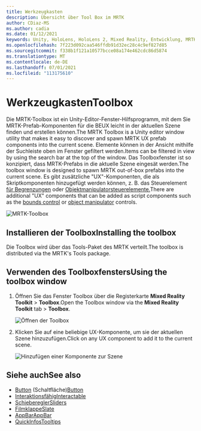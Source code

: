 ```yaml
---
title: Werkzeugkasten
description: Übersicht über Tool Box im MRTK
author: CDiaz-MS
ms.author: cadia
ms.date: 01/12/2021
keywords: Unity, HoloLens, HoloLens 2, Mixed Reality, Entwicklung, MRTK, MRTK-ToolBox
ms.openlocfilehash: 7f223d092caa546ffdb91d32ec28c4c9ef827d85
ms.sourcegitcommit: f338b1f121a10577bcce08a174e462cdc86d5874
ms.translationtype: MT
ms.contentlocale: de-DE
ms.lasthandoff: 07/01/2021
ms.locfileid: "113175610"
---
```

# <a name="toolbox"></a><span data-ttu-id="77af9-104">Werkzeugkasten</span><span class="sxs-lookup"><span data-stu-id="77af9-104">Toolbox</span></span>

<span data-ttu-id="77af9-105">Die MRTK-Toolbox ist ein Unity-Editor-Fenster-Hilfsprogramm, mit dem Sie MRTK-Prefab-Komponenten für die BEUX leicht in der aktuellen Szene finden und erstellen können.</span><span class="sxs-lookup"><span data-stu-id="77af9-105">The MRTK Toolbox is a Unity editor window utility that makes it easy to discover and spawn MRTK UX prefab components into the current scene.</span></span> <span data-ttu-id="77af9-106">Elemente können in der Ansicht mithilfe der Suchleiste oben im Fenster gefiltert werden.</span><span class="sxs-lookup"><span data-stu-id="77af9-106">Items can be filtered in view by using the search bar at the top of the window.</span></span> <span data-ttu-id="77af9-107">Das Toolboxfenster ist so konzipiert, dass MRTK-Prefabs in die aktuelle Szene eingesät werden.</span><span class="sxs-lookup"><span data-stu-id="77af9-107">The toolbox window is designed to spawn MRTK out-of-box prefabs into the current scene.</span></span> <span data-ttu-id="77af9-108">Es gibt zusätzliche "UX"-Komponenten, die als Skriptkomponenten hinzugefügt werden können, z. B. das Steuerelement [für Begrenzungen](bounds-control.md) oder [Objektmanipulatorsteuerelemente.](object-manipulator.md)</span><span class="sxs-lookup"><span data-stu-id="77af9-108">There are additional "UX" components that can be added as script components such as the [bounds control](bounds-control.md) or [object manipulator](object-manipulator.md) controls.</span></span>

![MRTK-Toolbox](../images/Tools/MRTKToolboxWindow.png)

## <a name="installing-the-toolbox"></a><span data-ttu-id="77af9-110">Installieren der Toolbox</span><span class="sxs-lookup"><span data-stu-id="77af9-110">Installing the toolbox</span></span>

<span data-ttu-id="77af9-111">Die Toolbox wird über das Tools-Paket des MRTK verteilt.</span><span class="sxs-lookup"><span data-stu-id="77af9-111">The toolbox is distributed via the MRTK's Tools package.</span></span>

## <a name="using-the-toolbox-window"></a><span data-ttu-id="77af9-112">Verwenden des Toolboxfensters</span><span class="sxs-lookup"><span data-stu-id="77af9-112">Using the toolbox window</span></span>

1. <span data-ttu-id="77af9-113">Öffnen Sie das Fenster Toolbox über die Registerkarte **Mixed Reality Toolkit** > **Toolbox**.</span><span class="sxs-lookup"><span data-stu-id="77af9-113">Open the Toolbox window via the **Mixed Reality Toolkit** tab > **Toolbox**.</span></span>

    ![Öffnen der Toolbox](https://user-images.githubusercontent.com/25975362/73321589-ccfbc100-41f7-11ea-8f1a-89c4f68e12f7.gif)

1. <span data-ttu-id="77af9-115">Klicken Sie auf eine beliebige UX-Komponente, um sie der aktuellen Szene hinzuzufügen.</span><span class="sxs-lookup"><span data-stu-id="77af9-115">Click on any UX component to add it to the current scene.</span></span>

    ![Hinzufügen einer Komponente zur Szene](https://user-images.githubusercontent.com/25975362/73321582-c9683a00-41f7-11ea-8bac-bf8efdb2fbe3.gif)

## <a name="see-also"></a><span data-ttu-id="77af9-117">Siehe auch</span><span class="sxs-lookup"><span data-stu-id="77af9-117">See also</span></span>

- <span data-ttu-id="77af9-118">[Button](button.md) (Schaltfläche)</span><span class="sxs-lookup"><span data-stu-id="77af9-118">[Button](button.md)</span></span>
- [<span data-ttu-id="77af9-119">Interaktionsfähig</span><span class="sxs-lookup"><span data-stu-id="77af9-119">Interactable</span></span>](interactable.md)
- [<span data-ttu-id="77af9-120">Schieberegler</span><span class="sxs-lookup"><span data-stu-id="77af9-120">Sliders</span></span>](sliders.md)
- [<span data-ttu-id="77af9-121">Filmklappe</span><span class="sxs-lookup"><span data-stu-id="77af9-121">Slate</span></span>](slate.md)
- [<span data-ttu-id="77af9-122">AppBar</span><span class="sxs-lookup"><span data-stu-id="77af9-122">AppBar</span></span>](app-bar.md)
- [<span data-ttu-id="77af9-123">QuickInfos</span><span class="sxs-lookup"><span data-stu-id="77af9-123">Tooltips</span></span>](tooltip.md)
